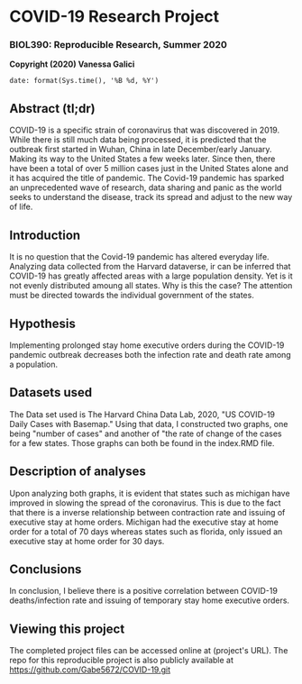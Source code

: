 # COVID-19 Research Project
### BIOL390: Reproducible Research, Summer 2020
**Copyright (2020) Vanessa Galici**

```{r}
date: format(Sys.time(), '%B %d, %Y')
```

## Abstract (tl;dr)

COVID-19 is a specific strain of coronavirus that was discovered in 2019. While there is still much data being processed, it is predicted that the outbreak first started in Wuhan, China in late December/early January. Making its way to the United States a few weeks later. Since then, there have been a total of over 5 million cases just in the United States alone and it has acquired the title of pandemic. The Covid-19 pandemic has sparked an unprecedented wave of research, data sharing and panic as the world seeks to understand the disease, track its spread and adjust to the new way of life.  

## Introduction

It is no question that the Covid-19 pandemic has altered everyday life. Analyzing data collected from the Harvard dataverse, ir can be inferred that COVID-19 has greatly affected areas with a large population density. Yet is it not evenly distributed amoung all states. Why is this the case? The attention must be directed towards the individual government of the states. 

## Hypothesis

Implementing prolonged stay home executive orders during the COVID-19 pandemic outbreak decreases both the infection rate and death rate among a population. 

## Datasets used

The Data set used is The Harvard China Data Lab, 2020, "US COVID-19 Daily Cases with Basemap." Using that data, I constructed two graphs, one being "number of cases" and another of "the rate of change of the cases for a few states. Those graphs can both be found in the index.RMD file.

## Description of analyses

Upon analyzing both graphs, it is evident that states such as michigan have improved in slowing the spread of the coronavirus. This is due to the fact that there is a inverse relationship between contraction rate and issuing of executive stay at home orders. Michigan had the executive stay at home order for a total of 70 days whereas states such as florida, only issued an executive stay at home order for 30 days.  
## Conclusions

In conclusion, I believe there is a positive correlation between COVID-19 deaths/infection rate and issuing of temporary stay home executive orders. 

## Viewing this project

The completed project files can be accessed online at (project's URL). The repo for this reproducible project is also publicly available at https://github.com/Gabe5672/COVID-19.git

